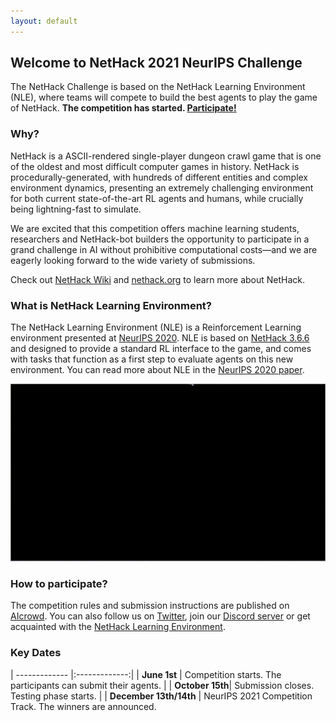 ```yaml
---
layout: default
---
```


## Welcome to NetHack 2021 NeurIPS Challenge

The NetHack Challenge is based on the NetHack Learning Environment (NLE), where teams will compete to build the best agents to play the game of NetHack. **The competition has started. [Participate!](https://www.aicrowd.com/challenges/neurips-2021-nethack-challenge)**

### Why?

NetHack is a ASCII-rendered single-player dungeon crawl game that is one of the oldest and most difficult computer games in history.  NetHack is procedurally-generated, with hundreds of different entities and complex environment dynamics, presenting an extremely challenging environment for both current state-of-the-art RL agents and humans, while crucially being lightning-fast to simulate. 

We are excited that this competition offers machine learning students, researchers and NetHack-bot builders the opportunity to participate in a grand challenge in AI without prohibitive
computational costs—and we are eagerly looking forward to the wide variety of submissions.

Check out [NetHack Wiki](https://nethackwiki.com/wiki/Main_Page) and [nethack.org](http://nethack.org/) to learn more about NetHack.


### What is NetHack Learning Environment?

The NetHack Learning Environment (NLE) is a Reinforcement Learning environment presented at [NeurIPS 2020](https://neurips.cc/Conferences/2020).
NLE is based on [NetHack 3.6.6](https://github.com/NetHack/NetHack/tree/NetHack-3.6.6_PostRelease) and designed to provide a standard RL interface to the game, and comes with tasks that function as a first step to evaluate agents on this new environment.
You can read more about NLE in the [NeurIPS 2020 paper](https://arxiv.org/abs/2006.13760).

![Example of an agent running on NLE](https://github.com/facebookresearch/nle/raw/master/dat/nle/example_run.gif)

### How to participate?

The competition rules and submission instructions are published on [AIcrowd](https://www.aicrowd.com/challenges/neurips-2021-nethack-challenge). You can also follow us on [Twitter](https://twitter.com/NetHack_LE), join our [Discord server](https://discord.gg/zkFWQmSWBA) or get acquainted with the [NetHack Learning Environment](https://github.com/facebookresearch/nle).

### Key Dates

| ------------- |:-------------:|
| **June  1st** | Competition starts. The participants can submit their agents. |
| **October 15th**| Submission closes. Testing phase starts. |
| **December 13th/14th** | NeurIPS 2021 Competition Track. The winners are announced. 
